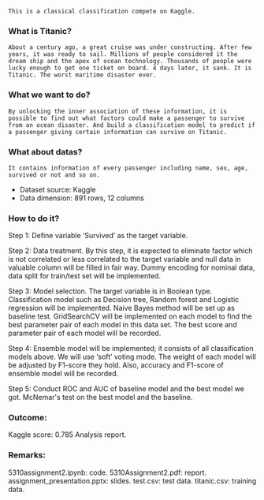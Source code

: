 	This is a classical classification compete on Kaggle.

### What is Titanic?
	About a century ago, a great cruise was under constructing. After few years, it was ready to sail. Millions of people considered it the dream ship and the apex of ocean technology. Thousands of people were lucky enough to get one ticket on board. 4 days later, it sank. It is Titanic. The worst maritime disaster ever.

### What we want to do?
	By unlocking the inner association of these information, it is possible to find out what factors could make a passenger to survive from an ocean disaster. And build a classification model to predict if a passenger giving certain information can survive on Titanic.

### What about datas?
	It contains information of every passenger including name, sex, age, survived or not and so on.
* Dataset source: Kaggle
* Data dimension: 891 rows, 12 columns

### How to do it?
Step 1: Define variable ‘Survived’ as the target variable.

Step 2: Data treatment. By this step, it is expected to eliminate factor which is not correlated or less correlated to the target variable and null data in valuable column will be filled in fair way. Dummy encoding for nominal data, data split for train/test set will be implemented. 

Step 3: Model selection. The target variable is in Boolean type. Classification model such as Decision tree, Random forest and Logistic regression will be implemented. Naive Bayes method will be set up as baseline test. GridSearchCV will be implemented on each model to find the best parameter pair of each model in this data set. The best score and parameter pair of each model will be recorded.

Step 4: Ensemble model will be implemented; it consists of all classification models above. We will use ‘soft’ voting mode. The weight of each model will be adjusted by F1-score they hold. Also, accuracy and F1-score of ensemble model will be recorded.

Step 5: Conduct ROC and AUC of baseline model and the best model we got. McNemar's test on the best model and the baseline.

### Outcome:
Kaggle score: 0.785
Analysis report.

### Remarks:
5310assignment2.ipynb: code.
5310Assignment2.pdf: report.
assignment_presentation.pptx: slides.
test.csv: test data.
titanic.csv: training data.
